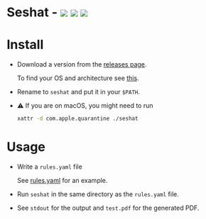 # Seshat - ![](https://en.wikipedia.org/w/extensions/wikihiero/img/hiero_R20.png?7bb17) ![](https://en.wikipedia.org/w/extensions/wikihiero/img/hiero_X1.png?f2a8c) ![](https://en.wikipedia.org/w/extensions/wikihiero/img/hiero_B1.png?ca40a)

# Install

- Download a version from the [releases page](https://github.com/nobe4/seshat/releases/latest).

    To find your OS and architecture see [this](https://superuser.com/a/173795).

- Rename to `seshat` and put it in your `$PATH`.


- :warning: If you are on macOS, you might need to run

    ```sh
    xattr -d com.apple.quarantine ./seshat
    ```


# Usage

- Write a `rules.yaml` file

  See [rules.yaml](./rules.yaml) for an example.

- Run `seshat` in the same directory as the `rules.yaml` file.
- See `stdout` for the output and `test.pdf` for the generated PDF.
